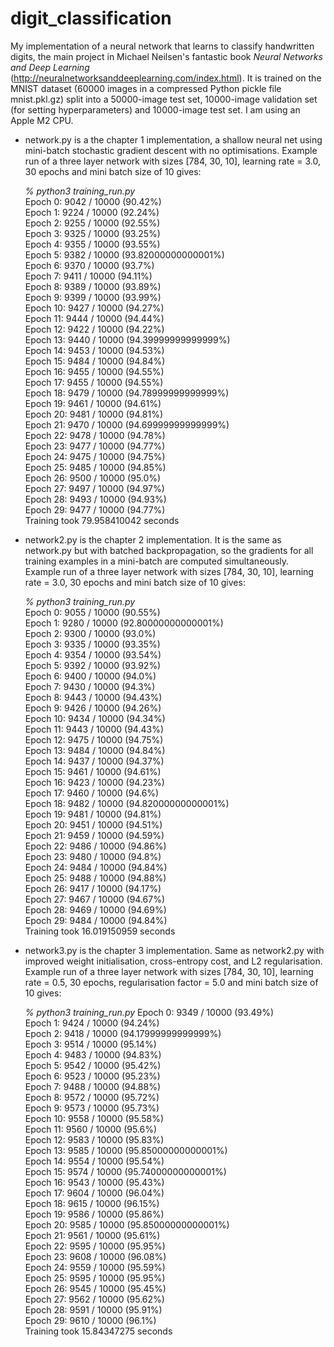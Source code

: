 # digit_classification
My implementation of a neural network that learns to classify handwritten digits, the main project in Michael Neilsen's fantastic book _Neural Networks and Deep Learning_ (http://neuralnetworksanddeeplearning.com/index.html). It is trained on the MNIST dataset (60000 images in a compressed Python pickle file mnist.pkl.gz) split into a 50000-image test set, 10000-image validation set (for setting hyperparameters) and 10000-image test set. I am using an Apple M2 CPU.

- network.py is a the chapter 1 implementation, a shallow neural net using mini-batch stochastic gradient descent with no optimisations. Example run of a three layer network with sizes [784, 30, 10], learning rate = 3.0, 30 epochs and mini batch size of 10 gives:  

  _% python3 training_run.py_   
  Epoch 0: 9042 / 10000 (90.42%)  
  Epoch 1: 9224 / 10000 (92.24%)  
  Epoch 2: 9255 / 10000 (92.55%)  
  Epoch 3: 9325 / 10000 (93.25%)  
  Epoch 4: 9355 / 10000 (93.55%)  
  Epoch 5: 9382 / 10000 (93.82000000000001%)  
  Epoch 6: 9370 / 10000 (93.7%)  
  Epoch 7: 9411 / 10000 (94.11%)  
  Epoch 8: 9389 / 10000 (93.89%)  
  Epoch 9: 9399 / 10000 (93.99%)  
  Epoch 10: 9427 / 10000 (94.27%)  
  Epoch 11: 9444 / 10000 (94.44%)  
  Epoch 12: 9422 / 10000 (94.22%)  
  Epoch 13: 9440 / 10000 (94.39999999999999%)  
  Epoch 14: 9453 / 10000 (94.53%)  
  Epoch 15: 9484 / 10000 (94.84%)  
  Epoch 16: 9455 / 10000 (94.55%)  
  Epoch 17: 9455 / 10000 (94.55%)  
  Epoch 18: 9479 / 10000 (94.78999999999999%)  
  Epoch 19: 9461 / 10000 (94.61%)  
  Epoch 20: 9481 / 10000 (94.81%)  
  Epoch 21: 9470 / 10000 (94.69999999999999%)  
  Epoch 22: 9478 / 10000 (94.78%)  
  Epoch 23: 9477 / 10000 (94.77%)  
  Epoch 24: 9475 / 10000 (94.75%)  
  Epoch 25: 9485 / 10000 (94.85%)  
  Epoch 26: 9500 / 10000 (95.0%)  
  Epoch 27: 9497 / 10000 (94.97%)  
  Epoch 28: 9493 / 10000 (94.93%)  
  Epoch 29: 9477 / 10000 (94.77%)  
  Training took 79.958410042 seconds     

- network2.py is the chapter 2 implementation. It is the same as network.py but with batched backpropagation, so the gradients for all training examples in a mini-batch are computed simultaneously.
  Example run of a three layer network with sizes [784, 30, 10], learning rate = 3.0, 30 epochs and mini batch size of 10 gives:  

  _% python3 training_run.py_   
  Epoch 0: 9055 / 10000 (90.55%)  
  Epoch 1: 9280 / 10000 (92.80000000000001%)  
  Epoch 2: 9300 / 10000 (93.0%)  
  Epoch 3: 9335 / 10000 (93.35%)  
  Epoch 4: 9354 / 10000 (93.54%)  
  Epoch 5: 9392 / 10000 (93.92%)  
  Epoch 6: 9400 / 10000 (94.0%)  
  Epoch 7: 9430 / 10000 (94.3%)  
  Epoch 8: 9443 / 10000 (94.43%)  
  Epoch 9: 9426 / 10000 (94.26%)  
  Epoch 10: 9434 / 10000 (94.34%)  
  Epoch 11: 9443 / 10000 (94.43%)  
  Epoch 12: 9475 / 10000 (94.75%)  
  Epoch 13: 9484 / 10000 (94.84%)  
  Epoch 14: 9437 / 10000 (94.37%)  
  Epoch 15: 9461 / 10000 (94.61%)  
  Epoch 16: 9423 / 10000 (94.23%)  
  Epoch 17: 9460 / 10000 (94.6%)  
  Epoch 18: 9482 / 10000 (94.82000000000001%)  
  Epoch 19: 9481 / 10000 (94.81%)  
  Epoch 20: 9451 / 10000 (94.51%)  
  Epoch 21: 9459 / 10000 (94.59%)  
  Epoch 22: 9486 / 10000 (94.86%)  
  Epoch 23: 9480 / 10000 (94.8%)  
  Epoch 24: 9484 / 10000 (94.84%)  
  Epoch 25: 9488 / 10000 (94.88%)  
  Epoch 26: 9417 / 10000 (94.17%)  
  Epoch 27: 9467 / 10000 (94.67%)  
  Epoch 28: 9469 / 10000 (94.69%)  
  Epoch 29: 9484 / 10000 (94.84%)  
  Training took 16.019150959 seconds

- network3.py is the chapter 3 implementation. Same as network2.py with improved weight initialisation, cross-entropy cost, and L2 regularisation.
  Example run of a three layer network with sizes [784, 30, 10], learning rate = 0.5, 30 epochs, regularisation factor = 5.0 and mini batch size of 10 gives:    

  _% python3 training_run.py_
  Epoch 0: 9349 / 10000 (93.49%)  
  Epoch 1: 9424 / 10000 (94.24%)  
  Epoch 2: 9418 / 10000 (94.17999999999999%)  
  Epoch 3: 9514 / 10000 (95.14%)  
  Epoch 4: 9483 / 10000 (94.83%)  
  Epoch 5: 9542 / 10000 (95.42%)  
  Epoch 6: 9523 / 10000 (95.23%)  
  Epoch 7: 9488 / 10000 (94.88%)  
  Epoch 8: 9572 / 10000 (95.72%)  
  Epoch 9: 9573 / 10000 (95.73%)  
  Epoch 10: 9558 / 10000 (95.58%)  
  Epoch 11: 9560 / 10000 (95.6%)  
  Epoch 12: 9583 / 10000 (95.83%)  
  Epoch 13: 9585 / 10000 (95.85000000000001%)  
  Epoch 14: 9554 / 10000 (95.54%)  
  Epoch 15: 9574 / 10000 (95.74000000000001%)  
  Epoch 16: 9543 / 10000 (95.43%)  
  Epoch 17: 9604 / 10000 (96.04%)  
  Epoch 18: 9615 / 10000 (96.15%)  
  Epoch 19: 9586 / 10000 (95.86%)  
  Epoch 20: 9585 / 10000 (95.85000000000001%)  
  Epoch 21: 9561 / 10000 (95.61%)  
  Epoch 22: 9595 / 10000 (95.95%)  
  Epoch 23: 9608 / 10000 (96.08%)  
  Epoch 24: 9559 / 10000 (95.59%)  
  Epoch 25: 9595 / 10000 (95.95%)  
  Epoch 26: 9545 / 10000 (95.45%)  
  Epoch 27: 9562 / 10000 (95.62%)  
  Epoch 28: 9591 / 10000 (95.91%)  
  Epoch 29: 9610 / 10000 (96.1%)  
  Training took 15.84347275 seconds   
  
